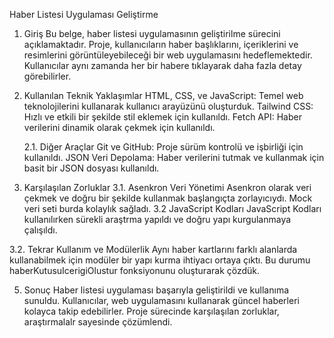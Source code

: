 Haber Listesi Uygulaması Geliştirme

1. Giriş
   Bu belge, haber listesi uygulamasının geliştirilme sürecini açıklamaktadır. Proje, kullanıcıların haber başlıklarını, içeriklerini ve resimlerini görüntüleyebileceği bir web uygulamasını hedeflemektedir. Kullanıcılar aynı zamanda her bir habere tıklayarak daha fazla detay görebilirler.

2. Kullanılan Teknik Yaklaşımlar
   HTML, CSS, ve JavaScript: Temel web teknolojilerini kullanarak kullanıcı arayüzünü oluşturduk.
   Tailwind CSS: Hızlı ve etkili bir şekilde stil eklemek için kullanıldı.
   Fetch API: Haber verilerini dinamik olarak çekmek için kullanıldı.

   2.1. Diğer Araçlar
   Git ve GitHub: Proje sürüm kontrolü ve işbirliği için kullanıldı.
      JSON Veri Depolama: Haber verilerini tutmak ve kullanmak için basit bir JSON dosyası kullanıldı.

3. Karşılaşılan Zorluklar
   3.1. Asenkron Veri Yönetimi
   Asenkron olarak veri çekmek ve doğru bir şekilde kullanmak başlangıçta zorlayıcıydı. Mock veri seti burda kolaylık sağladı.
   3.2 JavaScript Kodları
   JavaScript Kodları kullanılırken sürekli araştrma yapıldı ve doğru yapı kurgulanmaya çalışıldı.

3.2. Tekrar Kullanım ve Modülerlik
Aynı haber kartlarını farklı alanlarda kullanabilmek için modüler bir yapı kurma ihtiyacı ortaya çıktı. Bu durumu haberKutusuIcerigiOlustur fonksiyonunu oluşturarak çözdük.


5. Sonuç
   Haber listesi uygulaması başarıyla geliştirildi ve kullanıma sunuldu. Kullanıcılar, web uygulamasını kullanarak güncel haberleri kolayca takip edebilirler. Proje sürecinde karşılaşılan zorluklar, araştırmalalr sayesinde çözümlendi.
